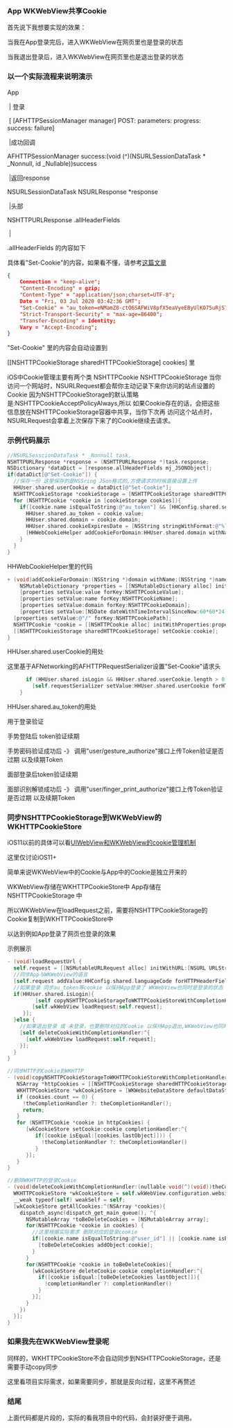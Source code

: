 ### App WKWebView共享Cookie

首先说下我想要实现的效果：

当我在App登录完后，进入WKWebView在网页里也是登录的状态

当我退出登录后，进入WKWebView在网页里也是退出登录的状态



### 以一个实际流程来说明演示

App 

​     | 登录

​     [ [AFHTTPSessionManager manager]  POST: parameters: progress: success: failure]

​      |成功回调

AFHTTPSessionManager   success:(void (^)(NSURLSessionDataTask * _Nonnull, id _Nullable))success

​      |返回response

NSURLSessionDataTask   NSURLResponse *response

​      |头部

NSHTTPURLResponse     .allHeaderFields

​      |

.allHeaderFields 的内容如下

具体看"Set-Cookie"的内容，如果看不懂，请参考[这篇文章](https://github.com/HApple/HHWKWebView/wiki/详解HTTP的Cookie)

```json
{
    Connection = "keep-alive";
    "Content-Encoding" = gzip;
    "Content-Type" = "application/json;charset=UTF-8";
    Date = "Fri, 03 Jul 2020 03:42:36 GMT";
    "Set-Cookie" = "au_token=eNMamZ8-ctO6SAFWiV8pfX5eaVyeEByUlKO75uRjSTj0; Max-Age=86400; Expires=Sat, 04-Jul-2020 03:42:36 GMT; Domain=hh.com; Path=/; HttpOnly, user_id=609883478351507456;";
    "Strict-Transport-Security" = "max-age=86400";
    "Transfer-Encoding" = Identity;
    Vary = "Accept-Encoding";
}
```

"Set-Cookie" 里的内容会自动设置到

[[NSHTTPCookieStorage sharedHTTPCookieStorage] cookies] 里



iOS中Cookie管理主要有两个类
      NSHTTPCookie
      NSHTTPCookieStorage
当你访问一个网站时，NSURLRequest都会帮你主动记录下来你访问的站点设置的Cookie
因为NSHTTPCookieStorage的默认策略是:NSHTTPCookieAcceptPolicyAlways,所以
如果Cookie存在的话，会把这些信息放在NSHTTPCookieStorage容器中共享，当你下次再
访问这个站点时，NSURLRequest会拿着上次保存下来了的Cookie继续去请求。



### 示例代码展示

```objective-c
//NSURLSesscionDataTask * _Nonnull task,
NSHTTPURLResponse *response = (NSHTTPURLResponse *)task.response;
NSDictionary *dataDict = [response.allHeaderFields mj_JSONObject];
if(dataDict[@"Set-Cookie"]) {
  //保存一份 这里保存的是NSSring JSon格式的,方便请求的时候直接设置上传
  HHUser.shared.userCookie = dataDict[@"Set-Cookie"];
  NSHTTPCookieStorage *cookieStorage = [NSHTTPCookieStorage sharedHTTPCookieStorage];
  for (NSHTTPCookie *cookie in [cookieStorage cookies]){
    if([cookie.name isEqualToString:@"au_token"] && [HHConfig.shared.serverUrl containsString:cookie.domain]) {
      HHUser.shared.au_token = cookie.value;
      HHUser.shared.domain = cookie.domain;
      HHUser.shared.cookieExpiresDate = [NSString stringWithFormat:@"%ld",(long)[cookie.expiresDate timeIntervalSince1970]];
      [HHWebCookieHelper addCookieForDomain:HHUser.shared.domain withName:@"app" values:@"HHApp"];
    }
  }
}


```

HHWebCookieHelper里的代码

```objective-c
+ (void)addCookieForDomain:(NSString *)domain withName:(NSString *)name values:(NSString *)value {
	NSMutableDictionary *properties = [[NSMutableDictionary alloc] init];
	[properties setValue:value forKey:NSHTTPCookieValue];
	[properties setValue:name forKey:NSHTTPCookieName];
	[properties setValue:domain forKey:NSHTTPCookieDomain];
	[properties setValue:[NSDate dateWithTimeIntervalSinceNow:60*60*24] forKey:NSHTTPCookieExpires];
  [properties setValue:@"/" forKey:NSHTTPCookiePath];
  NSHTTPCookie *cookie = [[NSHTTPCookie alloc] initWithProperties:properties];
  [[NSHTTPCookiesStorage sharedHTTPCookieStorage] setCookie:cookie];
}
```



HHUser.shared.userCookie的用处

这里基于AFNetworking的AFHTTPRequestSerializer设置"Set-Cookie"请求头

```objective-c
	  if (HHUser.shared.isLogin && HHUser.shared.userCookie.length > 0) {
        [self.requestSerializer setValue:HHUser.shared.userCookie forHTTPHeaderField:@"Set-Cookie"];
    }
```



 HHUser.shared.au_token的用处

用于登录验证

手势登陆后 token验证续期

手势密码验证成功后 -》 调用"user/gesture_authorize"接口上传Token验证是否过期 以及续期Token

面部登录后token验证续期

面部识别解锁成功后 -》 调用"user/finger_print_authorize"接口上传Token验证是否过期 以及续期Token



### 同步NSHTTPCookieStorage到WKWebView的WKHTTPCookieStore

iOS11以前的具体可以看[UIWebView和WKWebView的cookie管理机制](https://www.jianshu.com/p/19e100b0c674)

这里仅讨论iOS11+

简单来说WKWebView中的Cookie与App中的Cookie是独立开来的

WKWebView存储在WKHTTPCookieStore中 App存储在NSHTTPCookieStorage 中

所以WKWebView在loadRequest之前，需要将NSHTTPCookieStorage的Cookie复制到WKHTTPCookieStore中

以达到例如App登录了网页也登录的效果

示例展示

```objective-c
- (void)loadRequestUrl {
  self.request = [[NSMutableURLRequest alloc] initWithURL:[NSURL URLString:self.urlString]];
  //同步App与WKWebView的语言
  [self.request addValue:HHConfig.shared.languageCode forHTTPHeaderField:@"Accept-Language"];
  //如果登录 同步au_token等cookie 以保持App登录了 WKWebView也同时是登录的状态
  if(HHUser.shared.isLogin){ 
		 [self copyNSHTTPCookieStorageToWKTTPCookieStoreWithCompletionHandler:^{
        [self.wkWebView loadRequest:self.request];
     }];
  }else {
    //如果退出登录 或 未登录，也要删除对应的Cookie 以保持App退出,WKWebView也同时是退出登录的状态
    [self deleteCookieWithCompletionHandler:^{
      [self.wkWebView loadRequest:self.request];
    }];
  }
}

//同步HTTP的Cookie到WKHTTP                      
- (void)copyNSHTTPCookieStorageToWKHTTPCookieStoreWithCompletionHandler:(nullable void(^)(void))theCompletionHandler {
   NSArray *httpCookies = [[NSHTTPCookieStorage sharedHTTPCookieStorage] cookies];
   WKHTTPCookieStore *wkCookieStore = [WKWebsiteDataStore defaultDataStore].httpCookieStore;
   if (cookies.count == 0) {
     !theCompletionHandler ?: theCompletionHandler();
     return;
   }
   for (NSHTTPCookie *cookie in httpCookies) {
      [wkCookieStore setCookie:cookie completionHandler:^{
         if([cookie isEqual:[cookies lastObject]])) {
           !theCompletionHandler ?: theCompletionHandler()
         } 
      }];
   }
}

//删除WKHTTP的登录Cookie
- (void)deleteCookieWithCompletionHandler:(nullable void(^)(void))theCompletionHandler {
  WKHTTPCookieStore *wkCookieStore = self.wkWebView.configuration.websiteDataStore.httpCookieStore;
  __weak typeof(self) weakSelf = self;
  [wkCookieStore getAllCookies:^(NSArray *cookies){
    dispatch_async(dispatch_get_main_queue(), ^{
      NSMutableArray *toBeDeleteCookies = [NSMutableArray array];
      for(NSHTTPCookie *cookie in cookies) {
        //这里根据实际需求 删除对应的登录cookie 
        if([cookie.name isEqualToString:@"user_id"] || [cookie.name isEqualToString:@"au_token"]) {
          [toBeDeleteCookies addObject:cookie];
        }
      }
      for(NSHTTPCookie *cookie in toBeDeleteCookies){
        [wkCookieStore deleteCookie:cookie completionHandler:^{
          if([cookie isEqual:[toBeDeleteCookies lastObject]]){
            !completionHandler ?: completionHandler()
          }
        }];
      }
    })
  }];
}
```



### 如果我先在WKWebView登录呢

同样的，WKHTTPCookieStore不会自动同步到NSHTTPCookieStorage，还是需要手动copy同步

这里看项目实际需求，如果需要同步，那就是反向过程，这里不再赘述



### 结尾

上面代码都是片段的，实际的看我项目中的代码，会封装好便于调用。